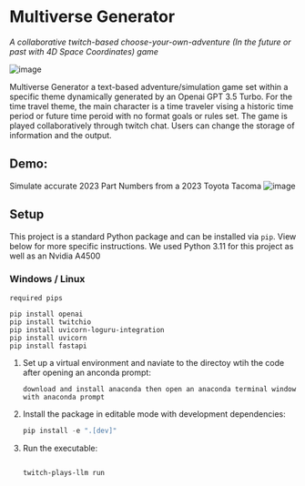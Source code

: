 # Multiverse Generator
*A collaborative twitch-based choose-your-own-adventure (In the future or past with 4D Space Coordinates) game*

![image](https://github.com/graylan0/multiverse_generator/assets/34530588/a6d9fbf3-1b36-4905-9488-1e381b6bdcc8)

Multiverse Generator a text-based adventure/simulation game set within a specific theme dynamically generated by an Openai GPT 3.5 Turbo. For the time travel theme, the main character is a time traveler vising a historic time period or future time peroid with no format goals or rules set. The game is played collaboratively through twitch chat. Users can change the storage of information and the output. 

## Demo: 
Simulate accurate 2023 Part Numbers from a 2023 Toyota Tacoma
![image](https://github.com/graylan0/multiverse_generator/assets/34530588/a868b9e0-eb5d-4774-b63e-7d993d00e9eb)

## Setup

This project is a standard Python package and can be installed via `pip`. View below for more specific instructions. We used Python 3.11 for this project as well as an Nvidia A4500

### Windows / Linux
```
required pips

pip install openai
pip install twitchio
pip install uvicorn-loguru-integration
pip install uvicorn
pip install fastapi
```

1. Set up a virtual environment and naviate to the directoy wtih the code after opening an anconda prompt:
   ```
   download and install anaconda then open an anaconda terminal window with anaconda prompt
   ```

2. Install the package in editable mode with development dependencies:
   ```powershell
   pip install -e ".[dev]"
   ```

3. Run the executable:
   ```powershell
   
   twitch-plays-llm run
   ```




